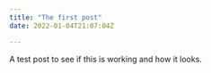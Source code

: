 ```yaml
---
title: "The first post"
date: 2022-01-04T21:07:04Z

---
```


A test post to see if this is working and how it looks.